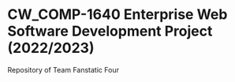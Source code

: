 # CW_COMP-1640 Enterprise Web Software Development Project (2022/2023)
Repository of Team Fanstatic Four
